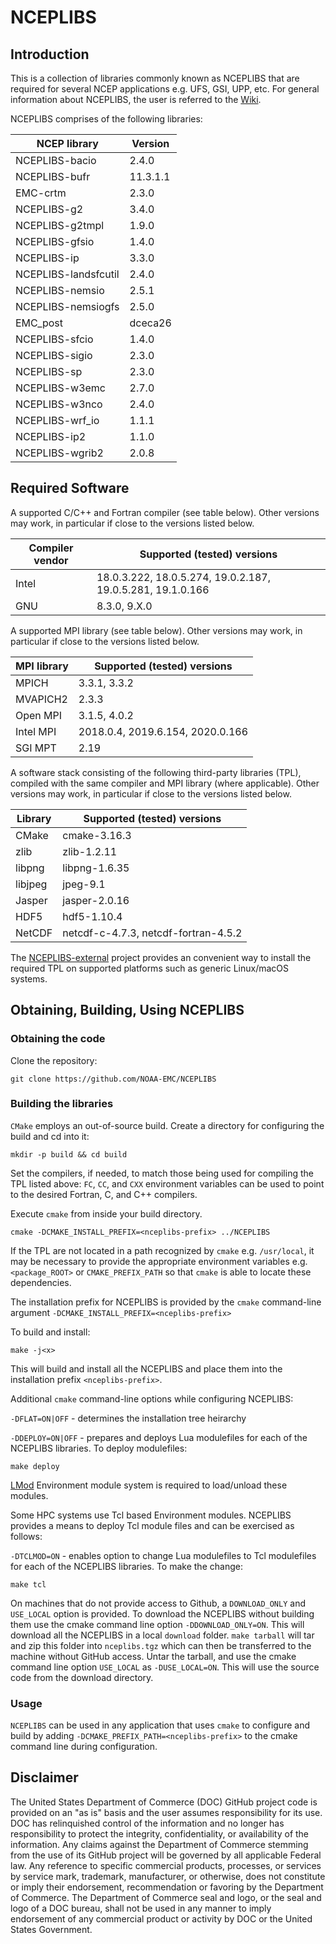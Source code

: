 # NCEPLIBS

## Introduction

This is a collection of libraries commonly known as NCEPLIBS that are required for several NCEP applications e.g. UFS, GSI, UPP, etc. For general information about NCEPLIBS, the user is referred to the [Wiki](https://github.com/NOAA-EMC/NCEPLIBS/wiki).

NCEPLIBS comprises of the following libraries:

| NCEP library         | Version                                               |
|----------------------|-------------------------------------------------------|
| NCEPLIBS-bacio       | 2.4.0                                                 |
| NCEPLIBS-bufr        | 11.3.1.1                                              |
| EMC-crtm             | 2.3.0                                                 |
| NCEPLIBS-g2          | 3.4.0                                                 |
| NCEPLIBS-g2tmpl      | 1.9.0                                                 |
| NCEPLIBS-gfsio       | 1.4.0                                                 |
| NCEPLIBS-ip          | 3.3.0                                                 |
| NCEPLIBS-landsfcutil | 2.4.0                                                 |
| NCEPLIBS-nemsio      | 2.5.1                                                 |
| NCEPLIBS-nemsiogfs   | 2.5.0                                                 |
| EMC_post             | dceca26                                               |
| NCEPLIBS-sfcio       | 1.4.0                                                 |
| NCEPLIBS-sigio       | 2.3.0                                                 |
| NCEPLIBS-sp          | 2.3.0                                                 |
| NCEPLIBS-w3emc       | 2.7.0                                                 |
| NCEPLIBS-w3nco       | 2.4.0                                                 |
| NCEPLIBS-wrf_io      | 1.1.1                                                 |
| NCEPLIBS-ip2         | 1.1.0                                                 |
| NCEPLIBS-wgrib2      | 2.0.8                                                 |

## Required Software

A supported C/C++ and Fortran compiler (see table below).  Other versions may work, in particular if close to the versions listed below.

| Compiler vendor | Supported (tested) versions                                |
|-----------------|------------------------------------------------------------|
| Intel           | 18.0.3.222, 18.0.5.274, 19.0.2.187, 19.0.5.281, 19.1.0.166 |
| GNU             | 8.3.0, 9.X.0                                               |

A supported MPI library (see table below).  Other versions may work, in particular if close to the versions listed below.

| MPI library     | Supported (tested) versions                                |
|-----------------|------------------------------------------------------------|
| MPICH           | 3.3.1, 3.3.2                                               |
| MVAPICH2        | 2.3.3                                                      |
| Open MPI        | 3.1.5, 4.0.2                                               |
| Intel MPI       | 2018.0.4, 2019.6.154, 2020.0.166                           |
| SGI MPT         | 2.19                                                       |

A software stack consisting of the following third-party libraries (TPL), compiled with the same compiler and MPI library (where applicable).  Other versions may work, in particular if close to the versions listed below.

| Library         | Supported (tested) versions                                |
|-----------------|------------------------------------------------------------|
| CMake           | cmake-3.16.3                                               |
| zlib            | zlib-1.2.11                                                |
| libpng          | libpng-1.6.35                                              |
| libjpeg         | jpeg-9.1                                                   |
| Jasper          | jasper-2.0.16                                              |
| HDF5            | hdf5-1.10.4                                                |
| NetCDF          | netcdf-c-4.7.3, netcdf-fortran-4.5.2                       |

 The [NCEPLIBS-external](https://github.com/NOAA-EMC/NCEPLIBS-external) project provides an convenient way to install the required TPL on supported platforms such as generic Linux/macOS systems.

## Obtaining, Building, Using NCEPLIBS

### Obtaining the code

Clone the repository:

`git clone https://github.com/NOAA-EMC/NCEPLIBS`

### Building the libraries

`CMake` employs an out-of-source build.  Create a directory for configuring the build and cd into it:

`mkdir -p build && cd build`

Set the compilers, if needed, to match those being used for compiling the TPL listed above: `FC`, `CC`, and `CXX` environment variables can be used to point to the desired Fortran, C, and C++ compilers.

Execute `cmake` from inside your build directory.

`cmake -DCMAKE_INSTALL_PREFIX=<nceplibs-prefix> ../NCEPLIBS`

If the TPL are not located in a path recognized by `cmake` e.g. `/usr/local`, it may be necessary to provide the appropriate environment variables e.g. `<package_ROOT>` or `CMAKE_PREFIX_PATH` so that `cmake` is able to locate these dependencies.

The installation prefix for NCEPLIBS is provided by the `cmake` command-line argument `-DCMAKE_INSTALL_PREFIX=<nceplibs-prefix>`

To build and install:

```
make -j<x>
```

This will build and install all the NCEPLIBS and place them into the installation prefix `<nceplibs-prefix>`.

Additional `cmake` command-line options while configuring NCEPLIBS:

`-DFLAT=ON|OFF` - determines the installation tree heirarchy

`-DDEPLOY=ON|OFF` - prepares and deploys Lua modulefiles for each of the NCEPLIBS libraries.  To deploy modulefiles:
```
make deploy
```
[LMod](https://lmod.readthedocs.io/en/latest/) Environment module system is required to load/unload these modules.

Some HPC systems use Tcl based Environment modules.  NCEPLIBS provides a means to deploy Tcl module files and can be exercised as follows:

`-DTCLMOD=ON` - enables option to change Lua modulefiles to Tcl modulefiles for each of the NCEPLIBS libraries.  To make the change:
```
make tcl
```

On machines that do not provide access to Github, a `DOWNLOAD_ONLY` and `USE_LOCAL` option is provided.  To download the NCEPLIBS without building them use the cmake command line option `-DDOWNLOAD_ONLY=ON`.  This will download all the NCEPLIBS in a local `download` folder.  `make tarball` will tar and zip this folder into `nceplibs.tgz` which can then be transferred to the machine without GitHub access.  Untar the tarball, and use the cmake command line option `USE_LOCAL` as `-DUSE_LOCAL=ON`.  This will use the source code from the download directory.

### Usage

`NCEPLIBS` can be used in any application that uses `cmake` to configure and build by adding `-DCMAKE_PREFIX_PATH=<nceplibs-prefix>` to the cmake command line during configuration.

## Disclaimer

The United States Department of Commerce (DOC) GitHub project code is provided on an "as is" basis and the user assumes responsibility for its use. DOC has relinquished control of the information and no longer has responsibility to protect the integrity, confidentiality, or availability of the information. Any claims against the Department of Commerce stemming from the use of its GitHub project will be governed by all applicable Federal law. Any reference to specific commercial products, processes, or services by service mark, trademark, manufacturer, or otherwise, does not constitute or imply their endorsement, recommendation or favoring by the Department of Commerce. The Department of Commerce seal and logo, or the seal and logo of a DOC bureau, shall not be used in any manner to imply endorsement of any commercial product or activity by DOC or the United States Government.
